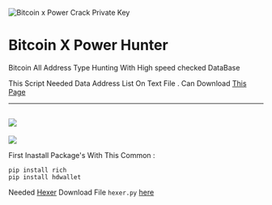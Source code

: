 ![Bitcoin x Power Crack Private Key](https://raw.githubusercontent.com/Pymmdrza/BitcoinXPowerHunter/mainx/BTCXPowerCover.jpg 'Bitcoin x Power Crack Private Key')

# Bitcoin X Power Hunter

Bitcoin All Address Type Hunting With High speed checked DataBase

This Script Needed Data Address List On Text File . Can Download [This Page](https://github.com/Pymmdrza/Rich-Address-Wallet/tree/main/Bitcoin 'Rich Wallet Address Bitcoin')

---
![](https://github.com/Pymmdrza/BitcoinXPowerHunter/blob/mainx/Bitcoin_X_Power.gif)
---
![](https://raw.githubusercontent.com/Pymmdrza/BitcoinXPowerHunter/mainx/xpower.JPG)

First Inastall Package's With This Common :

```
pip install rich
pip install hdwallet
```
Needed [Hexer](https://github.com/Pymmdrza/HEXER) Download File `hexer.py` [here](https://github.com/Pymmdrza/HEXER/blob/main/mHash/hexer.py)
